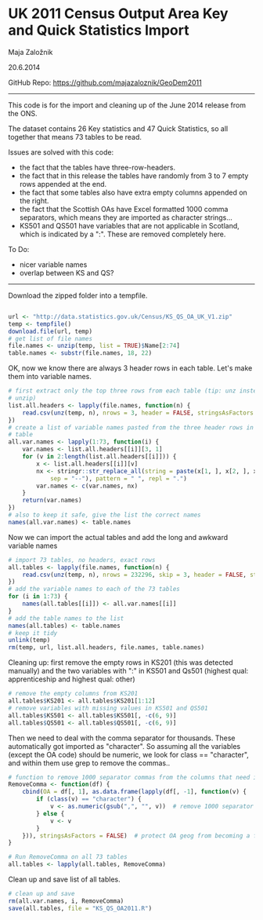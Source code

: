 # UK 2011 Census Output Area Key and Quick Statistics Import

<p>Maja Zalo&#382;nik </p>
20.6.2014

GitHub Repo: https://github.com/majazaloznik/GeoDem2011

----------

This code is for the import and cleaning up of the June 2014 release from the ONS.

The dataset contains 26 Key statistics and 47 Quick Statistics, so all together that means 73 tables to be read.

Issues are solved with this code:
- the fact that the tables have three-row-headers.
- the fact that in this release the tables have randomly from 3 to 7 empty rows appended at the end. 
- the fact that some tables also have extra empty columns appended on the right.
- the fact that the Scottish OAs have Excel formatted 1000 comma separators, which means they are imported as character strings...
- KS501 and QS501 have variables that are not applicable in Scotland, which is indicated by a ":". These are removed completely here. 

To Do:
- nicer variable names
- overlap between KS and QS?

--------



Download the zipped folder into a tempfile.

```r

url <- "http://data.statistics.gov.uk/Census/KS_QS_OA_UK_V1.zip"
temp <- tempfile()
download.file(url, temp)
# get list of file names
file.names <- unzip(temp, list = TRUE)$Name[2:74]
table.names <- substr(file.names, 18, 22)
```


OK, now we know there are always 3 header rows in each table. Let's make them into variable names.


```r
# first extract only the top three rows from each table (tip: unz instead of
# unzip)
list.all.headers <- lapply(file.names, function(n) {
    read.csv(unz(temp, n), nrows = 3, header = FALSE, stringsAsFactors = FALSE)
})
# create a list of variable names pasted from the three header rows in each
# table
all.var.names <- lapply(1:73, function(i) {
    var.names <- list.all.headers[[i]][3, 1]
    for (v in 2:length(list.all.headers[[i]])) {
        x <- list.all.headers[[i]][v]
        nx <- stringr::str_replace_all(string = paste(x[1, ], x[2, ], x[3, ], 
            sep = "--"), pattern = " ", repl = ".")
        var.names <- c(var.names, nx)
    }
    return(var.names)
})
# also to keep it safe, give the list the correct names
names(all.var.names) <- table.names
```


Now we can import the actual tables and add the long and awkward variable names

```r
# import 73 tables, no headers, exact rows
all.tables <- lapply(file.names, function(n) {
    read.csv(unz(temp, n), nrows = 232296, skip = 3, header = FALSE, stringsAsFactors = FALSE)
})
# add the variable names to each of the 73 tables
for (i in 1:73) {
    names(all.tables[[i]]) <- all.var.names[[i]]
}
# add the table names to the list
names(all.tables) <- table.names
# keep it tidy
unlink(temp)
rm(temp, url, list.all.headers, file.names, table.names)
```


Cleaning up: first remove the empty rows in KS201 (this was detected manually) and the two variables with ":" in KS501 and Qs501 (highest qual: apprenticeship and highest qual: other) 


```r
# remove the empty columns from KS201
all.tables$KS201 <- all.tables$KS201[1:12]
# remove variables with missing values in KS501 and QS501
all.tables$KS501 <- all.tables$KS501[, -c(6, 9)]
all.tables$QS501 <- all.tables$QS501[, -c(6, 9)]
```


Then we need to deal with the comma separator for thousands. These automatically got imported as "character". So assuming all the variables (except the OA code) should be numeric, we look for class == "character", and within them use grep to remove the commas..



```r
# function to remove 1000 separator commas from the columns that need it
RemoveComma <- function(df) {
    cbind(OA = df[, 1], as.data.frame(lapply(df[, -1], function(v) {
        if (class(v) == "character") {
            v <- as.numeric(gsub(",", "", v))  # remove 1000 separator commas
        } else {
            v <- v
        }
    })), stringsAsFactors = FALSE)  # protect OA geog from becoming a factor
}

# Run RemoveComma on all 73 tables
all.tables <- lapply(all.tables, RemoveComma)
```



Clean up and save list of all tables.

```r
# clean up and save
rm(all.var.names, i, RemoveComma)
save(all.tables, file = "KS_QS_OA2011.R")
```


